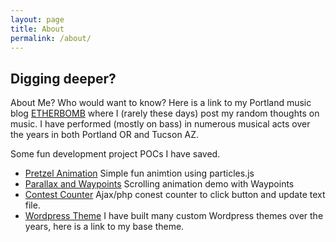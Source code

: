 ```yaml
---
layout: page
title: About
permalink: /about/
---
```


## Digging deeper?

About Me? Who would want to know?
Here is a link to my Portland music blog [ETHERBOMB](http://www.etherbomb.com/ "Portland Music Blog") where I (rarely these days) post my random thoughts on music. I have performed (mostly on bass) in numerous musical acts over the years in both Portland OR and Tucson AZ.

Some fun development project POCs I have saved.

* [Pretzel Animation](http://baldoni.net/pretzel/) Simple fun animtion using particles.js
* [Parallax and Waypoints](http://baldoni.net/parallax/) Scrolling animation demo with Waypoints
* [Contest Counter](http://baldoni.net/contest-counter/) Ajax/php conest counter to click button and update text file.
* [Wordpress Theme](http://wordpress.bitclone.com/) I have built many custom Wordpress themes over the years, here is a link to my base theme.
